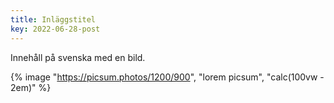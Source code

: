 ```yaml
---
title: Inläggstitel
key: 2022-06-28-post
---
```

Innehåll på svenska med en bild.

{% image "https://picsum.photos/1200/900", "lorem picsum", "calc(100vw - 2em)" %}
